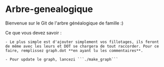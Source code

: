 # Arbre-genealogique

Bienvenue sur le Git de l'arbre généalogique de famille :)

Ce que vous devez savoir :

    - Le plus simple est d'ajouter simplement vos fillotages, ils feront de même avec les leurs et DOT se chargera de tout raccorder. Pour ce faire, remplissez graph.dot **en ayant lu les commentaires**.

    - Pour update le graph, lancezi ```./make_graph```
